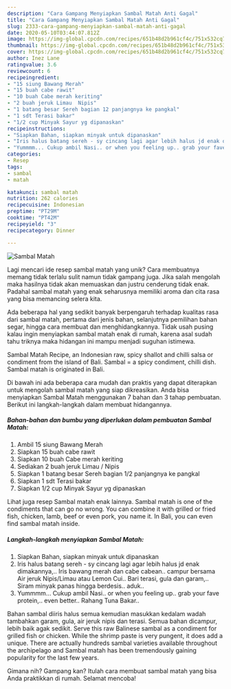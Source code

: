 ```yaml
---
description: "Cara Gampang Menyiapkan Sambal Matah Anti Gagal"
title: "Cara Gampang Menyiapkan Sambal Matah Anti Gagal"
slug: 2333-cara-gampang-menyiapkan-sambal-matah-anti-gagal
date: 2020-05-10T03:44:07.812Z
image: https://img-global.cpcdn.com/recipes/651b48d2b961cf4c/751x532cq70/sambal-matah-foto-resep-utama.jpg
thumbnail: https://img-global.cpcdn.com/recipes/651b48d2b961cf4c/751x532cq70/sambal-matah-foto-resep-utama.jpg
cover: https://img-global.cpcdn.com/recipes/651b48d2b961cf4c/751x532cq70/sambal-matah-foto-resep-utama.jpg
author: Inez Lane
ratingvalue: 3.6
reviewcount: 6
recipeingredient:
- "15 siung Bawang Merah"
- "15 buah cabe rawit"
- "10 buah Cabe merah keriting"
- "2 buah jeruk Limau  Nipis"
- "1 batang besar Sereh bagian 12 panjangnya ke pangkal"
- "1 sdt Terasi bakar"
- "1/2 cup Minyak Sayur yg dipanaskan"
recipeinstructions:
- "Siapkan Bahan, siapkan minyak untuk dipanaskan"
- "Iris halus batang sereh - sy cincang lagi agar lebih halus jd enak dimakannya,.. Iris bawang merah dan cabe cabean.. campur bersama Air jeruk Nipis/Limau atau Lemon Cui.. Bari terasi, gula dan garam,.. Siram minyak panas hingga berdesis.. aduk.."
- "Yummmm... Cukup ambil Nasi.. or when you feeling up.. grab your fave protein,.. even better.. Rahang Tuna Bakar.."
categories:
- Resep
tags:
- sambal
- matah

katakunci: sambal matah 
nutrition: 262 calories
recipecuisine: Indonesian
preptime: "PT29M"
cooktime: "PT42M"
recipeyield: "3"
recipecategory: Dinner

---
```



![Sambal Matah](https://img-global.cpcdn.com/recipes/651b48d2b961cf4c/751x532cq70/sambal-matah-foto-resep-utama.jpg)

Lagi mencari ide resep sambal matah yang unik? Cara membuatnya memang tidak terlalu sulit namun tidak gampang juga. Jika salah mengolah maka hasilnya tidak akan memuaskan dan justru cenderung tidak enak. Padahal sambal matah yang enak seharusnya memiliki aroma dan cita rasa yang bisa memancing selera kita.

Ada beberapa hal yang sedikit banyak berpengaruh terhadap kualitas rasa dari sambal matah, pertama dari jenis bahan, selanjutnya pemilihan bahan segar, hingga cara membuat dan menghidangkannya. Tidak usah pusing kalau ingin menyiapkan sambal matah enak di rumah, karena asal sudah tahu triknya maka hidangan ini mampu menjadi suguhan istimewa.

Sambal Matah Recipe, an Indonesian raw, spicy shallot and chilli salsa or condiment from the island of Bali. Sambal = a spicy condiment, chilli dish. Sambal matah is originated in Bali.


Di bawah ini ada beberapa cara mudah dan praktis yang dapat diterapkan untuk mengolah sambal matah yang siap dikreasikan. Anda bisa menyiapkan Sambal Matah menggunakan 7 bahan dan 3 tahap pembuatan. Berikut ini langkah-langkah dalam membuat hidangannya.

<!--inarticleads1-->

##### Bahan-bahan dan bumbu yang diperlukan dalam pembuatan Sambal Matah:

1. Ambil 15 siung Bawang Merah
1. Siapkan 15 buah cabe rawit
1. Siapkan 10 buah Cabe merah keriting
1. Sediakan 2 buah jeruk Limau / Nipis
1. Siapkan 1 batang besar Sereh bagian 1/2 panjangnya ke pangkal
1. Siapkan 1 sdt Terasi bakar
1. Siapkan 1/2 cup Minyak Sayur yg dipanaskan


Lihat juga resep Sambal matah enak lainnya. Sambal matah is one of the condiments that can go no wrong. You can combine it with grilled or fried fish, chicken, lamb, beef or even pork, you name it. In Bali, you can even find sambal matah inside. 

<!--inarticleads2-->

##### Langkah-langkah menyiapkan Sambal Matah:

1. Siapkan Bahan, siapkan minyak untuk dipanaskan
1. Iris halus batang sereh - sy cincang lagi agar lebih halus jd enak dimakannya,.. Iris bawang merah dan cabe cabean.. campur bersama Air jeruk Nipis/Limau atau Lemon Cui.. Bari terasi, gula dan garam,.. Siram minyak panas hingga berdesis.. aduk..
1. Yummmm... Cukup ambil Nasi.. or when you feeling up.. grab your fave protein,.. even better.. Rahang Tuna Bakar..


Bahan sambal diiris halus semua kemudian masukkan kedalam wadah tambahkan garam, gula, air jeruk nipis dan terasi. Semua bahan dicampur, lebih baik agak sedikit. Serve this raw Balinese sambal as a condiment for grilled fish or chicken. While the shrimp paste is very pungent, it does add a unique. There are actually hundreds sambal varieties available throughout the archipelago and Sambal matah has been tremendously gaining popularity for the last few years. 

Gimana nih? Gampang kan? Itulah cara membuat sambal matah yang bisa Anda praktikkan di rumah. Selamat mencoba!
